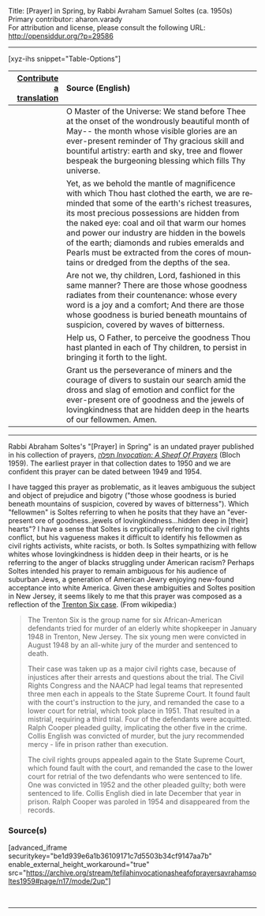 <html>
<head></head>
<body>
Title: [Prayer] in Spring, by Rabbi Avraham Samuel Soltes (ca. 1950s)<br />
Primary contributor: aharon.varady<br />
For attribution and license, please consult the following URL: <a href="http://opensiddur.org/?p=29586">http://opensiddur.org/?p=29586</a>
<p />
<hr />

[xyz-ihs snippet="Table-Options"]<table style="margin-left: auto; margin-right: auto;" class="draggable">
<thead><tr><th id="x" style="text-align: right;"><a href="/contributing/upload/">Contribute a translation</a></th><th style="text-align: left;">Source (English)</th></tr></thead>
<tbody>
<tr><td style="vertical-align:top;">
<div class="liturgy" lang="he">

</span></div></td>
 
<td style="vertical-align:top;">
<div class="english" lang="en">
O Master of the Universe:
We stand before Thee
at the onset
of the wondrously beautiful month of May--
the month
whose visible glories
are an ever-present reminder
of Thy gracious skill
and bountiful artistry:
earth and sky,
tree and flower
bespeak the burgeoning blessing
which fills Thy universe.
</div></td></tr>


<tr><td style="vertical-align:top;">
<div class="liturgy" lang="he">

</span></div></td>
 
<td style="vertical-align:top;">
<div class="english" lang="en">
Yet,
as we behold
the mantle of magnificence
with which Thou hast clothed
the earth,
we are reminded that
some of the earth's richest treasures,
its most precious possessions
are hidden from the naked eye:
coal and oil
that warm our homes
and power our industry
are hidden in the bowels of the earth;
diamonds and rubies
emeralds and Pearls
must be extracted from the cores of mountains
or dredged from the depths of the sea.
</div></td></tr>


<tr><td style="vertical-align:top;">
<div class="liturgy" lang="he">

</span></div></td>
 
<td style="vertical-align:top;">
<div class="english" lang="en">
Are not we,
thy children,
Lord,
fashioned in this same manner?
There are those
whose goodness
radiates from their countenance:
whose every word
is a joy and a comfort;
And there are those
whose goodness
is buried
beneath mountains of suspicion,
covered
by waves of bitterness.
</div></td></tr>


<tr><td style="vertical-align:top;">
<div class="liturgy" lang="he">

</span></div></td>
 
<td style="vertical-align:top;">
<div class="english" lang="en">
Help us,
O Father,
to perceive
the goodness Thou hast planted
in each of Thy children,
to persist
in bringing it forth
to the light.
</div></td></tr>


<tr><td style="vertical-align:top;">
<div class="liturgy" lang="he">

</span></div></td>
 
<td style="vertical-align:top;">
<div class="english" lang="en">
Grant us
the perseverance of miners
and the courage of divers
to sustain our search
amid the dross and slag
of emotion and conflict
for the ever-present ore of goodness
and the jewels of lovingkindness
that are hidden deep
in the hearts of our fellowmen.
Amen.
</div></td></tr>
</tbody></table>

<hr />

Rabbi Abraham Soltes's "[Prayer] in Spring" is an undated prayer published in his collection of prayers, <a href="http://opensiddur.org/?p=27974">תפלה <em>Invocation: A Sheaf Of Prayers</em></a> (Bloch 1959). The earliest prayer in that collection dates to 1950 and we are confident this prayer can be dated between 1949 and 1954.

I have tagged this prayer as problematic, as it leaves ambiguous the subject and object of prejudice and bigotry ("those whose goodness is buried beneath mountains of suspicion, covered by waves of bitterness"). Which "fellowmen" is Soltes referring to when he posits that they have an "ever-present ore of goodness..jewels of lovingkindness...hidden deep in [their] hearts"? I have a sense that Soltes is cryptically referring to the civil rights conflict, but his vagueness makes it difficult to identify his fellowmen as civil rights activists, white racists, or both. Is Soltes sympathizing with fellow whites whose lovingkindness is hidden deep in their hearts, or is he referring to the anger of blacks struggling under American racism? Perhaps Soltes intended his prayer to remain ambiguous for his audience of suburban Jews, a generation of American Jewry enjoying new-found acceptance into white America. Given these ambiguities and Soltes position in New Jersey, it seems likely to me that this prayer was composed as a reflection of the <a href="https://en.wikipedia.org/wiki/Trenton_Six">Trenton Six case</a>. (From wikipedia:)

<blockquote>The Trenton Six is the group name for six African-American defendants tried for murder of an elderly white shopkeeper in January 1948 in Trenton, New Jersey. The six young men were convicted in August 1948 by an all-white jury of the murder and sentenced to death.

Their case was taken up as a major civil rights case, because of injustices after their arrests and questions about the trial. The Civil Rights Congress and the NAACP had legal teams that represented three men each in appeals to the State Supreme Court. It found fault with the court's instruction to the jury, and remanded the case to a lower court for retrial, which took place in 1951. That resulted in a mistrial, requiring a third trial. Four of the defendants were acquitted. Ralph Cooper pleaded guilty, implicating the other five in the crime. Collis English was convicted of murder, but the jury recommended mercy - life in prison rather than execution.

The civil rights groups appealed again to the State Supreme Court, which found fault with the court, and remanded the case to the lower court for retrial of the two defendants who were sentenced to life. One was convicted in 1952 and the other pleaded guilty; both were sentenced to life. Collis English died in late December that year in prison. Ralph Cooper was paroled in 1954 and disappeared from the records.</blockquote>

<h3>Source(s)</h3>

[advanced_iframe securitykey="be1d939e6a1b36109171c7d5503b34cf9147aa7b" enable_external_height_workaround="true" src="https://archive.org/stream/tefilahinvocationasheafofprayersavrahamsoltes1959#page/n17/mode/2up"]

&nbsp;

<hr />

&nbsp;
</body>
</html>